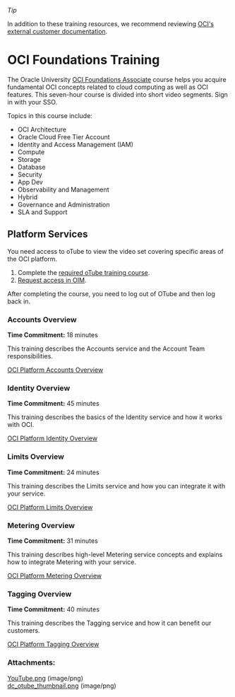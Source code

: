 *Tip*

In addition to these training resources, we recommend reviewing [OCI's external customer documentation](https://docs.cloud.oracle.com/en-us/iaas/Content/home.htm).

# OCI Foundations Training

The Oracle University [OCI Foundations Associate](https://mylearn.oracle.com/ou/learning-path/become-an-oci-foundations-associate-2023/122043) course helps you acquire fundamental OCI concepts related to cloud computing as well as OCI features. This seven-hour course is divided into short video segments. Sign in with your SSO.

Topics in this course include:

-   OCI Architecture
-   Oracle Cloud Free Tier Account
-   Identity and Access Management (IAM)
-   Compute
-   Storage
-   Database
-   Security
-   App Dev
-   Observability and Management
-   Hybrid
-   Governance and Administration
-   SLA and Support

## Platform Services

You need access to oTube to view the video set covering specific areas of the OCI platform.

1.  Complete the [required oTube training course](https://eeho.fa.us2.oraclecloud.com/hcmUI/faces/FndOverview?macKey=L8DOBubkWOgnqFLb&_afrLoop=29937977480784211&_afrWindowMode=0&_afrWindowId=null&_adf.ctrl-state=10h7pzwzbe_11&_afrFS=16&_afrMT=screen&_afrMFW=1745&_afrMFH=859&_afrMFDW=1920&_afrMFDH=1080&_afrMFC=8&_afrMFCI=0&_afrMFM=0&_afrMFR=105&_afrMFG=0&_afrMFS=0&_afrMFO=0).
2.  [Request access in OIM](https://myhelp.oracle.com/app/answers/answer_view/a_id/1000760).

After completing the course, you need to log out of OTube and then log back in.

### Accounts Overview

**Time Commitment:** 18 minutes  

This training describes the Accounts service and the Account Team responsibilities.

  

[OCI Platform Accounts Overview](https://otube.oracle.com/media/OCI_Platform_Accounts_Overview/0_lulhzcas)

### Identity Overview

**Time Commitment:** 45 minutes

This training describes the basics of the Identity service and how it works with OCI.



[OCI Platform Identity Overview](https://otube.oracle.com/media/OCI_Platform_Identity_Overview/0_lvz39hc6)

### Limits Overview

**Time Commitment:** 24 minutes  

This training describes the Limits service and how you can integrate it with your service.



[OCI Platform Limits Overview](https://otube.oracle.com/media/OCI_Platform_Limits_Overview/0_tp1ezaoq)

### Metering Overview

**Time Commitment:** 31 minutes  

This training describes high-level Metering service concepts and explains how to integrate Metering with your service.



[OCI Platform Metering Overview](https://otube.oracle.com/media/OCI_Platform_Metering_Overview/0_vwo4h5xz)

### Tagging Overview

**Time Commitment:** 40 minutes  

This training describes the Tagging service and how it can benefit our customers.

[](https://otube.oracle.com/media/OCI_Platform_Tagging_Overview/0_ambx5hok)  

[OCI Platform Tagging Overview](https://otube.oracle.com/media/OCI_Platform_Tagging_Overview/0_ambx5hok)

### Attachments:

 [YouTube.png](attachments/265828651/265828649.png) (image/png)  
 [dc\_otube\_thumbnail.png](attachments/265828651/3522576356.png) (image/png)  


<!--Source: /Users/ttscoff/Desktop/Code/confluence2md/test/265828651.html-->
